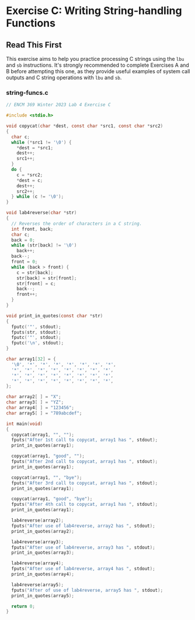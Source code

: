 # Exercise C: Writing String-handling Functions

## Read This First

This exercise aims to help you practice processing C strings using the `lbu` and `sb` instructions. It's strongly recommended to complete Exercises A and B before attempting this one, as they provide useful examples of system call outputs and C string operations with `lbu` and `sb`.


### string-funcs.c

```c
// ENCM 369 Winter 2023 Lab 4 Exercise C

#include <stdio.h>

void copycat(char *dest, const char *src1, const char *src2)
{
  char c;
  while (*src1 != '\0') {
    *dest = *src1;
    dest++;
    src1++;
  }
  do {
    c = *src2;
    *dest = c;
    dest++;
    src2++;
  } while (c != '\0');    
}

void lab4reverse(char *str)
{
  // Reverses the order of characters in a C string.
  int front, back;
  char c;
  back = 0;
  while (str[back] != '\0')
    back++;
  back--;
  front = 0;
  while (back > front) {
    c = str[back];
    str[back] = str[front];
    str[front] = c;
    back--;
    front++;
  }
}

void print_in_quotes(const char *str)
{
  fputc('"', stdout);
  fputs(str, stdout);
  fputc('"', stdout);
  fputc('\n', stdout);
}

char array1[32] = {
  '\0', '*', '*', '*', '*', '*', '*', '*', 
  '*', '*', '*', '*', '*', '*', '*', '*', 
  '*', '*', '*', '*', '*', '*', '*', '*', 
  '*', '*', '*', '*', '*', '*', '*', '*', 
};

char array2[ ] = "X";
char array3[ ] = "YZ";
char array4[ ] = "123456";
char array5[ ] = "789abcdef";

int main(void)
{
  copycat(array1, "", "");  
  fputs("After 1st call to copycat, array1 has ", stdout);
  print_in_quotes(array1);

  copycat(array1, "good", "");  
  fputs("After 2nd call to copycat, array1 has ", stdout);
  print_in_quotes(array1);

  copycat(array1, "", "bye");  
  fputs("After 3rd call to copycat, array1 has ", stdout);
  print_in_quotes(array1);

  copycat(array1, "good", "bye");  
  fputs("After 4th call to copycat, array1 has ", stdout);
  print_in_quotes(array1);

  lab4reverse(array2);
  fputs("After use of lab4reverse, array2 has ", stdout);
  print_in_quotes(array2);

  lab4reverse(array3);
  fputs("After use of lab4reverse, array3 has ", stdout);
  print_in_quotes(array3);

  lab4reverse(array4);
  fputs("After use of lab4reverse, array4 has ", stdout);
  print_in_quotes(array4);

  lab4reverse(array5);
  fputs("After of use of lab4reverse, array5 has ", stdout);
  print_in_quotes(array5);

  return 0;
}
